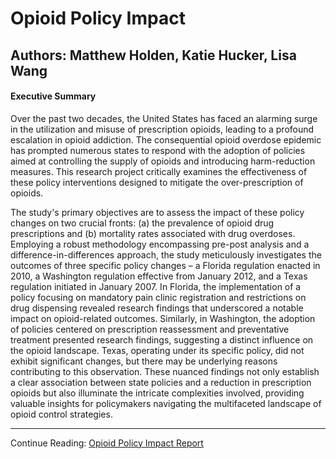 # Opioid Policy Impact
## Authors: Matthew Holden, Katie Hucker, Lisa Wang

#### Executive Summary

Over the past two decades, the United States has faced an alarming surge in the utilization and misuse of prescription opioids, leading to a profound escalation in opioid addiction. The consequential opioid overdose epidemic has prompted numerous states to respond with the adoption of policies aimed at controlling the supply of opioids and introducing harm-reduction measures. This research project critically examines the effectiveness of these policy interventions designed to mitigate the over-prescription of opioids.  

The study's primary objectives are to assess the impact of these policy changes on two crucial fronts: (a) the prevalence of opioid drug prescriptions and (b) mortality rates associated with drug overdoses. Employing a robust methodology encompassing pre-post analysis and a difference-in-differences approach, the study meticulously investigates the outcomes of three specific policy changes – a Florida regulation enacted in 2010, a Washington regulation effective from January 2012, and a Texas regulation initiated in January 2007. In Florida, the implementation of a policy focusing on mandatory pain clinic registration and restrictions on drug dispensing revealed research findings that underscored a notable impact on opioid-related outcomes. Similarly, in Washington, the adoption of policies centered on prescription reassessment and preventative treatment presented research findings, suggesting a distinct influence on the opioid landscape. Texas, operating under its specific policy, did not exhibit significant changes, but there may be underlying reasons contributing to this observation. These nuanced findings not only establish a clear association between state policies and a reduction in prescription opioids but also illuminate the intricate complexities involved, providing valuable insights for policymakers navigating the multifaceted landscape of opioid control strategies.

----

Continue Reading: [Opioid Policy Impact Report](https://github.com/MIDS-at-Duke/opioid-2023-kml/blob/main/30_Reports/OpioidPolicyImpact.pdf)
